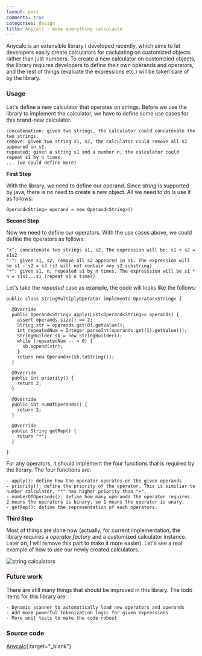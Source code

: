 ```yaml
---
layout: post
comments: true
categories: design
title: Anycalc - make everything calculable
---
```

Anycalc is an extensible library I developed recently, which aims to let developers easily create calculators for caclulating 
on customized objects rather than just numbers. To create a new calculator on customzied objects, the library requires developers
to define their own operands and operators, and the rest of things (evaluate the expressions etc.) will be taken care of by the
library.

### Usage
Let's define a new calculator that operates on strings. Before we use the library to implement the calculator, we have to define
some use cases for this brand-new calculator.

```
concatenation: given two strings, the calculator could concatenate the two strings.
remove: given two string s1, s2, the calculator could remove all s2 appeared in s1.
repeated: given a string s1 and a number n, the calculator could repeat s1 by n times.
... (we could define more)
```

**First Step**

With the library, we need to define our operand. Since *string* is supported by java, there is no need to create a new object.
All we need to do is use it as follows:

```
Operand<String> operand = new Operand<String>()
```

**Second Step**

Now we need to define our operators. With the use cases above, we could define the operators as follows:

```
"+": concatenate two strings s1, s2. The expression will be: s1 + s2 = s1s2
"-": given s1, s2, remove all s2 appeared in s1. The expression will be s1 - s2 = s3 (s3 will not contain any s2 substring)
"*": given s1, n, repeated s1 by n times. The expresssion will be s1 * n = s1s1...s1 (repeat s1 n times)
```

Let's take the *repeated* case as example, the code will looks like the follows:

```
public class StringMultiplyOperator implements Operator<String> {

  @Override
  public Operand<String> apply(List<Operand<String>> operands) {
    assert operands.size() == 2;
    String str = operands.get(0).getValue();
    int repeatedNum = Integer.parseInt(operands.get(1).getValue());
    StringBuilder sb = new StringBuilder();
    while (repeatedNum -- > 0) {
      sb.append(str);
    }
    return new Operand<>(sb.toString());
  }

  @Override
  public int priority() {
    return 2;
  }

  @Override
  public int numOfOperands() {
    return 2;
  }

  @Override
  public String getRep() {
    return "*";
  }

}
```

For any operators, it should implement the four functions that is required by the library. The four functions are:

```
- apply(): define how the operator operates on the given operands
- priority(): define the priority of the operator. This is similiar to number calculator. "*" has higher priority than "+".
- numberOfOperands(): define how many operands the operator requires. 2 means the operators is binary, so 1 means the operator is unary.
- getRep(): define the representation of each operators.
```

**Third Step**

Most of things are done now (actually, for current implementation, the library requires a *operator factory* and a customized
calculator instance. Later on, I will remove this part to make it more easier). Let's see a real example of how to use our newly
created calculators.

![string calculators](http://i.imgur.com/w5yKQPS.gif)

### Future work
There are still many things that should be improved in this library. The todo items for this library are:

```
- Dynamic scanner to automatically load new operators and operands
- Add more powerful tokenization logic for given expressions
- More unit tests to make the code robust
```

### Source code

[Anycalc](https://github.com/wenfengzhuo/anycalc){:target="_blank"}





